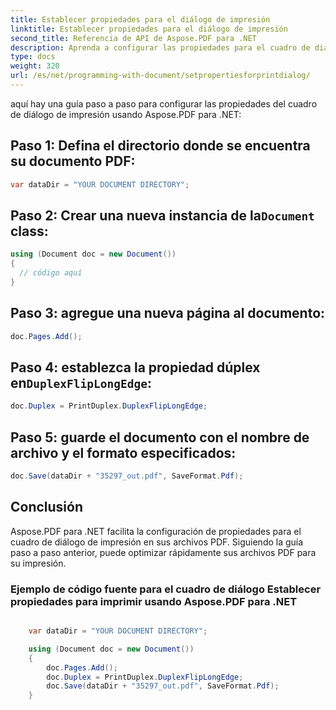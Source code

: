 ```yaml
---
title: Establecer propiedades para el diálogo de impresión
linktitle: Establecer propiedades para el diálogo de impresión
second_title: Referencia de API de Aspose.PDF para .NET
description: Aprenda a configurar las propiedades para el cuadro de diálogo de impresión en Aspose.PDF para .NET usando la guía paso a paso.
type: docs
weight: 320
url: /es/net/programming-with-document/setpropertiesforprintdialog/
---
```

aquí hay una guía paso a paso para configurar las propiedades del cuadro de diálogo de impresión usando Aspose.PDF para .NET:


## Paso 1: Defina el directorio donde se encuentra su documento PDF:

```csharp
var dataDir = "YOUR DOCUMENT DIRECTORY";
```
   
##  Paso 2: Crear una nueva instancia de la`Document` class:

```csharp
using (Document doc = new Document())
{
  // código aquí
}
```
   
## Paso 3: agregue una nueva página al documento:

```csharp
doc.Pages.Add();
```
   
##  Paso 4: establezca la propiedad dúplex en`DuplexFlipLongEdge`:

```csharp
doc.Duplex = PrintDuplex.DuplexFlipLongEdge;
```
   
## Paso 5: guarde el documento con el nombre de archivo y el formato especificados:

```csharp
doc.Save(dataDir + "35297_out.pdf", SaveFormat.Pdf);
```

## Conclusión

Aspose.PDF para .NET facilita la configuración de propiedades para el cuadro de diálogo de impresión en sus archivos PDF. Siguiendo la guía paso a paso anterior, puede optimizar rápidamente sus archivos PDF para su impresión.

### Ejemplo de código fuente para el cuadro de diálogo Establecer propiedades para imprimir usando Aspose.PDF para .NET

```csharp

	var dataDir = "YOUR DOCUMENT DIRECTORY";

	using (Document doc = new Document())
	{
		doc.Pages.Add();
		doc.Duplex = PrintDuplex.DuplexFlipLongEdge;
		doc.Save(dataDir + "35297_out.pdf", SaveFormat.Pdf);
	}

```
